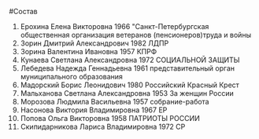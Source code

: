 #Состав
1. Ерохина Елена Викторовна 1966 \"Санкт-Петербургская общественная организация ветеранов (пенсионеров)труда и войны
2. Зорин Дмитрий Александрович 1982 ЛДПР
3. Зорина Валентина Ивановна 1957 КПРФ
4. Кунаева Светлана Александровна 1972 СОЦИАЛЬНОЙ ЗАЩИТЫ
5. Лебедева Надежда Геннадьевна 1961 представительный орган муниципального образования
6. Мадорский Борис Леонидович 1980 Российский Красный Крест
7. Мальханова Светлана Александровна 1953 За женщин России
8. Морозова Людмила Васильевна 1957 собрание-работа
9. Насонова Виктория Владимировна 1967 ЕР
10. Попова Ольга Викторовна 1958 ПАТРИОТЫ РОССИИ
11. Скипидарникова Лариса Владимировна 1972 СР
